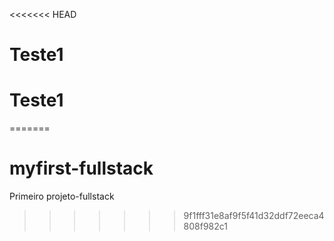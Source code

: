 <<<<<<< HEAD
# Teste1
# Teste1
=======
# myfirst-fullstack
Primeiro projeto-fullstack
>>>>>>> 9f1fff31e8af9f5f41d32ddf72eeca4808f982c1
